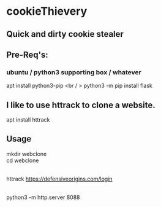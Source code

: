 # cookieThievery

## Quick and dirty cookie stealer

## Pre-Req's:
### ubuntu / python3 supporting box / whatever

apt install python3-pip <br / >
python3 -m pip install flask <br />

## I like to use httrack to clone a website.
apt install httrack <br />

## Usage 

mkdir webclone <br /> 
cd webclone <br /> <br />

httrack https://defensiveorigins.com/login <br /><br />

python3 -m http.server 8088 <br /><br />

